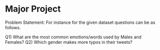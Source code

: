# Major Project
Problem Statement: For instance for the given dataset questions can be as follows.

Q1) What are the most common emotions/words used by Males and Females?
Q2) Which gender makes more typos in their tweets?
 
